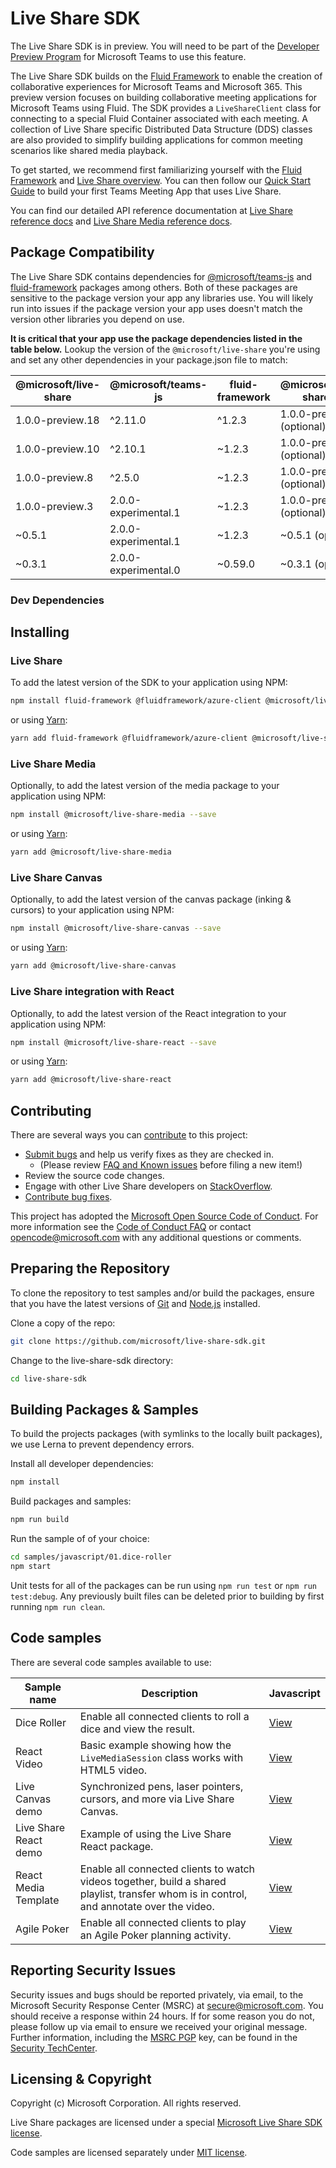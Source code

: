 # Live Share SDK

The Live Share SDK is in preview. You will need to be part of the [Developer Preview Program](https://docs.microsoft.com/microsoftteams/platform/resources/dev-preview/developer-preview-intro) for Microsoft Teams to use this feature.

The Live Share SDK builds on the [Fluid Framework](https://fluidframework.com/) to enable the creation of collaborative experiences for Microsoft Teams and Microsoft 365. This preview version focuses on building collaborative meeting applications for Microsoft Teams using Fluid. The SDK provides a `LiveShareClient` class for connecting to a special Fluid Container associated with each meeting. A collection of Live Share specific Distributed Data Structure (DDS) classes are also provided to simplify building applications for common meeting scenarios like shared media playback.

To get started, we recommend first familiarizing yourself with the [Fluid Framework](https://fluidframework.com/docs/) and [Live Share overview](https://aka.ms/teamsliveshare). You can then follow our [Quick Start Guide](https://learn.microsoft.com/microsoftteams/platform/apps-in-teams-meetings/teams-live-share-quick-start) to build your first Teams Meeting App that uses Live Share.

You can find our detailed API reference documentation at [Live Share reference docs](https://docs.microsoft.com/javascript/api/@microsoft/live-share/) and [Live Share Media reference docs](https://docs.microsoft.com/javascript/api/@microsoft/live-share-media/).

## Package Compatibility

The Live Share SDK contains dependencies for [@microsoft/teams-js](https://www.npmjs.com/package/@microsoft/teams-js) and [fluid-framework](https://www.npmjs.com/package/fluid-framework) packages among others. Both of these packages are sensitive to the package version your app any libraries use. You will likely run into issues if the package version your app uses doesn't match the version other libraries you depend on use.

**It is critical that your app use the package dependencies listed in the table below.** Lookup the version of the `@microsoft/live-share` you're using and set any other dependencies in your package.json file to match:

| @microsoft/live-share | @microsoft/teams-js  | fluid-framework | @microsoft/live-share-\*   | @fluidframework/azure-client | @microsoft/TeamsFx              | @microsoft/TeamsFx-react        |
| --------------------- | -------------------- | --------------- | -------------------------- | ---------------------------- | ------------------------------- | ------------------------------- |
| 1.0.0-preview.18       | ^2.11.0              | ^1.2.3          | 1.0.0-preview.18 (optional) | ^1.0.0 (optional)            | ^2.5.0 (optional)               | ^2.5.0 (optional)               |
| 1.0.0-preview.10       | ^2.10.1              | ~1.2.3          | 1.0.0-preview.10 (optional) | ~1.0.2 (optional)            | ^2.5.0 (optional)               | ^2.5.0 (optional)               |
| 1.0.0-preview.8       | ^2.5.0               | ~1.2.3          | 1.0.0-preview.10 (optional) | ~1.0.2 (optional)            | ^2.5.0 (optional)               | ^2.5.0 (optional)               |
| 1.0.0-preview.3       | 2.0.0-experimental.1 | ~1.2.3          | 1.0.0-preview.3 (optional) | ~1.0.2 (optional)            | 2.0.0-experimental.0 (optional) | 2.0.0-experimental.0 (optional) |
| ~0.5.1                | 2.0.0-experimental.1 | ~1.2.3          | ~0.5.1 (optional)          | ~1.0.2 (optional)            | 2.0.0-experimental.0 (optional) | 2.0.0-experimental.0 (optional) |
| ~0.3.1                | 2.0.0-experimental.0 | ~0.59.0         | ~0.3.1 (optional)          | ~0.59.0 (optional)           | 2.0.0-experimental.0 (optional) | 2.0.0-experimental.0 (optional) |

### Dev Dependencies

## Installing

### Live Share

To add the latest version of the SDK to your application using NPM:

```bash
npm install fluid-framework @fluidframework/azure-client @microsoft/live-share --save
```

or using [Yarn](https://yarnpkg.com/):

```bash
yarn add fluid-framework @fluidframework/azure-client @microsoft/live-share
```

### Live Share Media

Optionally, to add the latest version of the media package to your application using NPM:

```bash
npm install @microsoft/live-share-media --save
```

or using [Yarn](https://yarnpkg.com/):

```bash
yarn add @microsoft/live-share-media
```

### Live Share Canvas

Optionally, to add the latest version of the canvas package (inking & cursors) to your application using NPM:

```bash
npm install @microsoft/live-share-canvas --save
```

or using [Yarn](https://yarnpkg.com/):

```bash
yarn add @microsoft/live-share-canvas
```

### Live Share integration with React

Optionally, to add the latest version of the React integration to your application using NPM:

```bash
npm install @microsoft/live-share-react --save
```

or using [Yarn](https://yarnpkg.com/):

```bash
yarn add @microsoft/live-share-react
```

## Contributing

There are several ways you can [contribute](./CONTRIBUTING.md) to this project:

- [Submit bugs](https://github.com/microsoft/live-share-sdk/issues) and help us verify fixes as they are checked in.
  - (Please review [FAQ and Known issues](https://github.com/microsoft/live-share-sdk/issues/8) before filing a new item!)
- Review the source code changes.
- Engage with other Live Share developers on [StackOverflow](https://stackoverflow.com/questions/tagged/live-share).
- [Contribute bug fixes](./CONTRIBUTING.md).

This project has adopted the [Microsoft Open Source Code of Conduct](https://opensource.microsoft.com/codeofconduct/). For more information see the [Code of Conduct FAQ](https://opensource.microsoft.com/codeofconduct/faq/) or contact opencode@microsoft.com with any additional questions or comments.

## Preparing the Repository

To clone the repository to test samples and/or build the packages, ensure that you have the latest versions of [Git](https://git-scm.com/downloads) and [Node.js](https://nodejs.org/) installed.

Clone a copy of the repo:

```bash
git clone https://github.com/microsoft/live-share-sdk.git
```

Change to the live-share-sdk directory:

```bash
cd live-share-sdk
```

## Building Packages & Samples

To build the projects packages (with symlinks to the locally built packages), we use Lerna to prevent dependency errors.

Install all developer dependencies:

```bash
npm install
```

Build packages and samples:

```bash
npm run build
```

Run the sample of of your choice:

```bash
cd samples/javascript/01.dice-roller
npm start
```

Unit tests for all of the packages can be run using `npm run test` or `npm run test:debug`. Any previously built files can be deleted prior to building by first running `npm run clean`.

## Code samples

There are several code samples available to use:

| Sample name           | Description                                                                                                                               | Javascript                                            |
| --------------------- | ----------------------------------------------------------------------------------------------------------------------------------------- | ----------------------------------------------------- |
| Dice Roller           | Enable all connected clients to roll a dice and view the result.                                                                          | [View](./samples/javascript/01.dice-roller/)          |
| React Video           | Basic example showing how the `LiveMediaSession` class works with HTML5 video.                                                            | [View](./samples/javascript/02.react-video/)          |
| Live Canvas demo      | Synchronized pens, laser pointers, cursors, and more via Live Share Canvas.                                                               | [View](./samples/javascript/03.live-canvas-demo/)     |
| Live Share React demo | Example of using the Live Share React package.                                                                                            | [View](./samples/javascript/04.live-share-react/)     |
| React Media Template  | Enable all connected clients to watch videos together, build a shared playlist, transfer whom is in control, and annotate over the video. | [View](./samples/javascript/21.react-media-template/) |
| Agile Poker           | Enable all connected clients to play an Agile Poker planning activity.                                                                    | [View](./samples/javascript/22.react-agile-poker/)    |

## Reporting Security Issues

Security issues and bugs should be reported privately, via email, to the Microsoft Security Response Center (MSRC) at secure@microsoft.com. You should receive a response within 24 hours. If for some reason you do not, please follow up via email to ensure we received your original message. Further information, including the [MSRC PGP](https://technet.microsoft.com/security/dn606155) key, can be found in the [Security TechCenter](https://technet.microsoft.com/security/default).

## Licensing & Copyright

Copyright (c) Microsoft Corporation. All rights reserved.

Live Share packages are licensed under a special [Microsoft Live Share SDK license](./LICENSE).

Code samples are licensed separately under [MIT license](./samples/LICENSE).

